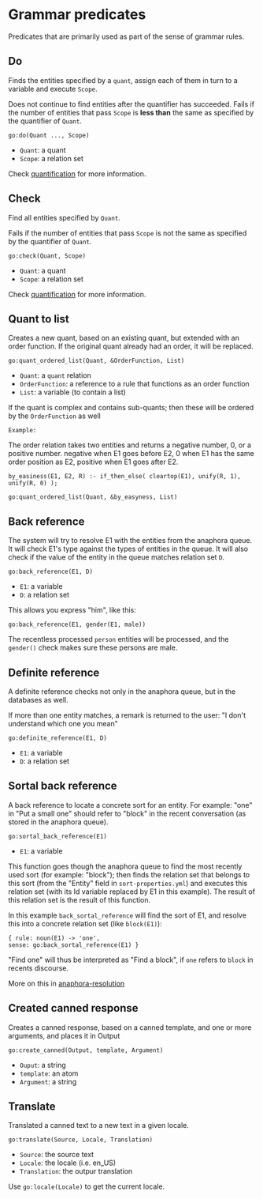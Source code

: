 # Grammar predicates

Predicates that are primarily used as part of the sense of grammar rules.

## Do

Finds the entities specified by a `quant`, assign each of them in turn to a variable and execute `Scope`.

Does not continue to find entities after the quantifier has succeeded.
Fails if the number of entities that pass `Scope` is **less than** the same as specified by the quantifier of `Quant`.

    go:do(Quant ..., Scope)
    
* `Quant`: a quant
* `Scope`: a relation set    

Check [quantification](quantification.md) for more information.

## Check

Find all entities specified by `Quant`.

Fails if the number of entities that pass `Scope` is not the same as specified by the quantifier of `Quant`. 

    go:check(Quant, Scope)
    
* `Quant`: a quant
* `Scope`: a relation set      

Check [quantification](quantification.md) for more information.

## Quant to list

Creates a new quant, based on an existing quant, but extended with an order function. If the original quant already had an order, it will be replaced.

    go:quant_ordered_list(Quant, &OrderFunction, List)
    
* `Quant`: a `quant` relation
* `OrderFunction`: a reference to a rule that functions as an order function
* `List`: a variable (to contain a list)

If the quant is complex and contains sub-quants; then these will be ordered by the `OrderFunction` as well

    Example:
    
The order relation takes two entities and returns a negative number, 0, or a positive number. negative when E1 goes before E2, 0 when E1 has the same order position as E2, positive when E1 goes after E2.    
    
    by_easiness(E1, E2, R) :- if_then_else( cleartop(E1), unify(R, 1), unify(R, 0) );
    
    go:quant_ordered_list(Quant, &by_easyness, List) 

## Back reference

The system will try to resolve E1 with the entities from the anaphora queue. It will check E1's type against the types of entities in the queue. It will also check if the value of the entity in the queue matches relation set `D`.

    go:back_reference(E1, D)
    
* `E1`: a variable
* `D`: a relation set    

This allows you express "him", like this:

    go:back_reference(E1, gender(E1, male))

The recentless processed `person` entities will be processed, and the `gender()` check makes sure these persons are male.

## Definite reference

A definite reference checks not only in the anaphora queue, but in the databases as well. 

If more than one entity matches, a remark is returned to the user: "I don't understand which one you mean"

    go:definite_reference(E1, D)
    
* `E1`: a variable
* `D`: a relation set

## Sortal back reference

A back reference to locate a concrete sort for an entity. For example: "one" in "Put a small one" should refer to "block" in the recent conversation (as stored in the anaphora queue). 

    go:sortal_back_reference(E1)
    
* `E1`: a variable

This function goes though the anaphora queue to find the most recently used sort (for example: "block"); then finds the relation set that belongs to this sort (from the "Entity" field in `sort-properties.yml`) and executes this relation set (with its Id variable replaced by E1 in this example). The result of this relation set is the result of this function.

In this example `back_sortal_reference` will find the sort of E1, and resolve this into a concrete relation set (like `block(E1)`):

    { rule: noun(E1) -> 'one',                                             sense: go:back_sortal_reference(E1) }
    
"Find one" will thus be interpreted as "Find a block", if `one` refers to `block` in recents discourse.    

More on this in [anaphora-resolution](../anaphora-resolution.md)
     
## Created canned response

Creates a canned response, based on a canned template, and one or more arguments, and places it in Output

    go:create_canned(Output, template, Argument)

* `Ouput`: a string
* `template`: an atom
* `Argument`: a string

## Translate

Translated a canned text to a new text in a given locale.

    go:translate(Source, Locale, Translation)

* `Source`: the source text
* `Locale`: the locale (i.e. en_US)
* `Translation`: the outpur translation

Use `go:locale(Locale)` to get the current locale.

